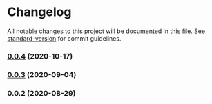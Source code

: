 # Changelog

All notable changes to this project will be documented in this file. See [standard-version](https://github.com/conventional-changelog/standard-version) for commit guidelines.

### [0.0.4](https://github.com/THernandez03/commitlint-config-thernandez/compare/v0.0.3...v0.0.4) (2020-10-17)

### [0.0.3](https://github.com/THernandez03/commitlint-config-thernandez/compare/v0.0.2...v0.0.3) (2020-09-04)

### 0.0.2 (2020-08-29)
